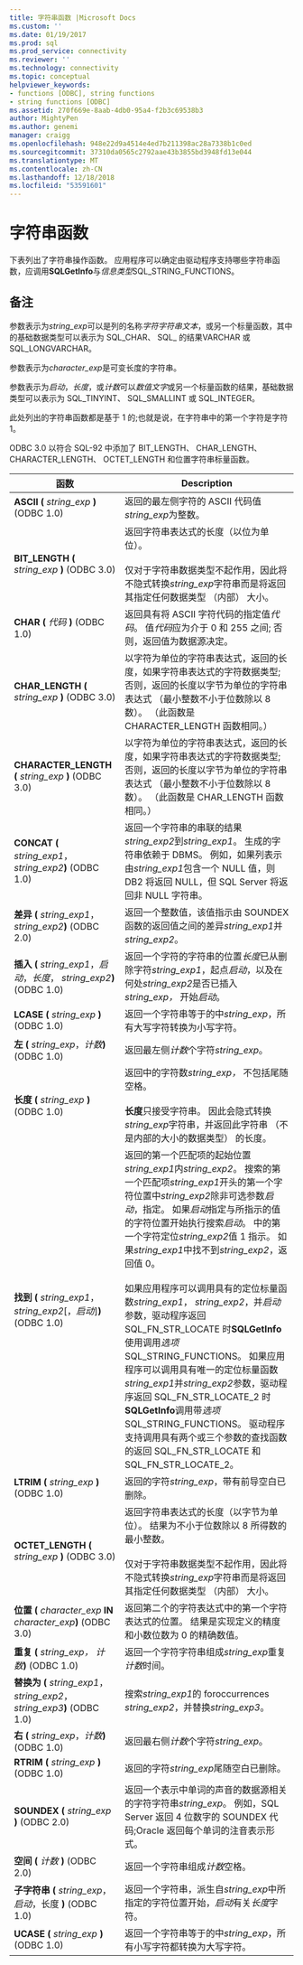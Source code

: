```yaml
---
title: 字符串函数 |Microsoft Docs
ms.custom: ''
ms.date: 01/19/2017
ms.prod: sql
ms.prod_service: connectivity
ms.reviewer: ''
ms.technology: connectivity
ms.topic: conceptual
helpviewer_keywords:
- functions [ODBC], string functions
- string functions [ODBC]
ms.assetid: 270f669e-8aab-4db0-95a4-f2b3c69538b3
author: MightyPen
ms.author: genemi
manager: craigg
ms.openlocfilehash: 948e22d9a4514e4ed7b211398ac28a7338b1c0ed
ms.sourcegitcommit: 37310da0565c2792aae43b3855bd3948fd13e044
ms.translationtype: MT
ms.contentlocale: zh-CN
ms.lasthandoff: 12/18/2018
ms.locfileid: "53591601"
---
```

# <a name="string-functions"></a>字符串函数
下表列出了字符串操作函数。 应用程序可以确定由驱动程序支持哪些字符串函数，应调用**SQLGetInfo**与*信息类型*SQL_STRING_FUNCTIONS。  
  
## <a name="remarks"></a>备注  
 参数表示为*string_exp*可以是列的名称*字符字符串文本*，或另一个标量函数，其中的基础数据类型可以表示为 SQL_CHAR、 SQL_ 的结果VARCHAR 或 SQL_LONGVARCHAR。  
  
 参数表示为*character_exp*是可变长度的字符串。  
  
 参数表示为*启动*，*长度*，或*计数*可以*数值文字*或另一个标量函数的结果，基础数据类型可以表示为 SQL_TINYINT、 SQL_SMALLINT 或 SQL_INTEGER。  
  
 此处列出的字符串函数都是基于 1 的;也就是说，在字符串中的第一个字符是字符 1。  
  
 ODBC 3.0 以符合 SQL-92 中添加了 BIT_LENGTH、 CHAR_LENGTH、 CHARACTER_LENGTH、 OCTET_LENGTH 和位置字符串标量函数。  
  
|函数|Description|  
|--------------|-----------------|  
|**ASCII (** _string_exp_ **)** (ODBC 1.0)|返回的最左侧字符的 ASCII 代码值*string_exp*为整数。|  
|**BIT_LENGTH (** _string_exp_ **)** (ODBC 3.0)|返回字符串表达式的长度（以位为单位）。<br /><br /> 仅对于字符串数据类型不起作用，因此将不隐式转换*string_exp*字符串而是将返回其指定任何数据类型 （内部） 大小。|  
|**CHAR (** _代码_ **)** (ODBC 1.0)|返回具有将 ASCII 字符代码的指定值*代码*。 值*代码*应为介于 0 和 255 之间; 否则，返回值为数据源决定。|  
|**CHAR_LENGTH (** _string_exp_ **)** (ODBC 3.0)|以字符为单位的字符串表达式，返回的长度，如果字符串表达式的字符数据类型;否则，返回的长度以字节为单位的字符串表达式 （最小整数不小于位数除以 8 数）。 （此函数是 CHARACTER_LENGTH 函数相同。）|  
|**CHARACTER_LENGTH (** _string_exp_ **)** (ODBC 3.0)|以字符为单位的字符串表达式，返回的长度，如果字符串表达式的字符数据类型;否则，返回的长度以字节为单位的字符串表达式 （最小整数不小于位数除以 8 数）。 （此函数是 CHAR_LENGTH 函数相同。）|  
|**CONCAT (** _string_exp1_，_string_exp2_**)** (ODBC 1.0)|返回一个字符串的串联的结果*string_exp2*到*string_exp1*。 生成的字符串依赖于 DBMS。 例如，如果列表示由*string_exp1*包含一个 NULL 值，则 DB2 将返回 NULL，但 SQL Server 将返回非 NULL 字符串。|  
|**差异 (** _string_exp1_，_string_exp2_**)** (ODBC 2.0)|返回一个整数值，该值指示由 SOUNDEX 函数的返回值之间的差异*string_exp1*并*string_exp2*。|  
|**插入 (** _string_exp1_，*启动*，*长度*， _string_exp2_**)** (ODBC 1.0)|返回一个字符的字符串的位置*长度*已从删除字符*string_exp1*，起点*启动*，以及在何处*string_exp2*是否已插入*string_exp，* 开始*启动*。|  
|**LCASE (** _string_exp_ **)** (ODBC 1.0)|返回一个字符串等于的中*string_exp*，所有大写字符转换为小写字符。|  
|**左 (** _string_exp_，_计数_**)** (ODBC 1.0)|返回最左侧*计数*个字符*string_exp*。|  
|**长度 (** _string_exp_ **)** (ODBC 1.0)|返回中的字符数*string_exp，* 不包括尾随空格。<br /><br /> **长度**只接受字符串。 因此会隐式转换*string_exp*字符串，并返回此字符串 （不是内部的大小的数据类型） 的长度。|  
|**找到 (** _string_exp1_， *string_exp2*[，*启动*]**)** (ODBC 1.0)|返回的第一个匹配项的起始位置*string_exp1*内*string_exp2*。 搜索的第一个匹配项*string_exp1*开头的第一个字符位置中*string_exp2*除非可选参数*启动*，指定。 如果*启动*指定与所指示的值的字符位置开始执行搜索*启动*。 中的第一个字符定位*string_exp2*值 1 指示。 如果*string_exp1*中找不到*string_exp2*，返回值 0。<br /><br /> 如果应用程序可以调用具有的定位标量函数*string_exp1*， *string_exp2*，并*启动*参数，驱动程序返回 SQL_FN_STR_LOCATE 时**SQLGetInfo**使用调用*选项*SQL_STRING_FUNCTIONS。 如果应用程序可以调用具有唯一的定位标量函数*string_exp1*并*string_exp2*参数，驱动程序返回 SQL_FN_STR_LOCATE_2 时**SQLGetInfo**调用带*选项*SQL_STRING_FUNCTIONS。 驱动程序支持调用具有两个或三个参数的查找函数的返回 SQL_FN_STR_LOCATE 和 SQL_FN_STR_LOCATE_2。|  
|**LTRIM (** _string_exp_ **)** (ODBC 1.0)|返回的字符*string_exp*，带有前导空白已删除。|  
|**OCTET_LENGTH (** _string_exp_ **)** (ODBC 3.0)|返回字符串表达式的长度（以字节为单位）。 结果为不小于位数除以 8 所得数的最小整数。<br /><br /> 仅对于字符串数据类型不起作用，因此将不隐式转换*string_exp*字符串而是将返回其指定任何数据类型 （内部） 大小。|  
|**位置 (** _character_exp_ **IN** _character_exp_**)** (ODBC 3.0)|返回第二个的字符表达式中的第一个字符表达式的位置。 结果是实现定义的精度和小数位数为 0 的精确数值。|  
|**重复 (** _string_exp，_ _计数_**)** (ODBC 1.0)|返回一个字符字符串组成*string_exp*重复*计数*时间。|  
|**替换为 (** _string_exp1_， *string_exp2*， _string_exp3_**)** (ODBC 1.0)|搜索*string_exp1*的 foroccurrences *string_exp2*，并替换*string_exp3*。|  
|**右 (** _string_exp_，_计数_**)** (ODBC 1.0)|返回最右侧*计数*个字符*string_exp*。|  
|**RTRIM (** _string_exp_ **)** (ODBC 1.0)|返回的字符*string_exp*尾随空白已删除。|  
|**SOUNDEX (** _string_exp_ **)** (ODBC 2.0)|返回一个表示中单词的声音的数据源相关的字符字符串*string_exp*。 例如，SQL Server 返回 4 位数字的 SOUNDEX 代码;Oracle 返回每个单词的注音表示形式。|  
|**空间 (** _计数_ **)** (ODBC 2.0)|返回一个字符串组成*计数*空格。|  
|**子字符串 (** _string_exp_，*启动*，长度 **)** (ODBC 1.0)|返回一个字符串，派生自*string_exp*中所指定的字符位置开始，*启动*有关*长度*字符。|  
|**UCASE (** _string_exp_ **)** (ODBC 1.0)|返回一个字符串等于的中*string_exp*，所有小写字符都转换为大写字符。|
